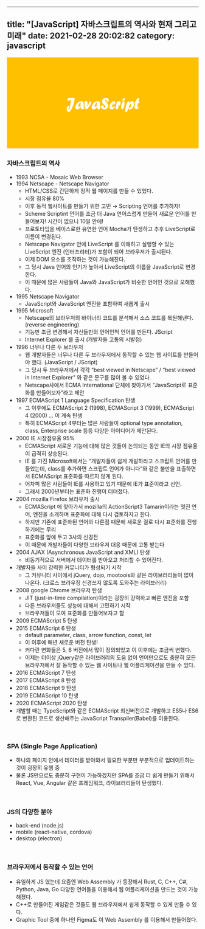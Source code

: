 ---
title: "[JavaScript] 자바스크립트의 역사와 현재 그리고 미래"
date: 2021-02-28 20:02:82
category: javascript
------

![](images/javascript.png)

### 자바스크립트의 역사

- 1993 NCSA - Mosaic Web Browser
- 1994 Netscape - Netscape Navigator
    - HTML/CSS로 간단하게 정적 웹 페이지를 만들 수 있었다.
    - 시장 점유율 80%
    - 이후 동적 웹사이트를 만들기 위한 고민 → Scripting 언어를 추가하자!
    - Scheme Scriptint 언어를 조금 더 Java 언어스럽게 만들어 새로운 언어를 만들어보자! 시간이 없으니 10일 안에!
    - 프로토타입을 베이스로한 유연한 언어 Mocha가 탄생하고 추후 LiveScript로 이름이 변경된다.
    - Netscape Navigator 안에 LiveScript 를 이해하고 실행할 수 있는 LiveScript 엔진 (인터프리터)가 포함이 되어 브라우저가 출시된다.
    - 이제 DOM 요소를 조작하는 것이 가능해진다.
    - 그 당시 Java 언어의 인기가 높아서 LiveScript의 이름을 JavaScript로 변경한다.
    - 이 때문에 많은 사람들이 Java와 JavaScript가 비슷한 언어인 것으로 오해했다.
- 1995 Netscape Navigator
    - JavaScript와 JavaScript 엔진을 포함하여 새롭게 출시
- 1995 Microsoft
    - Netscape의 브라우저의 바이너리 코드를 분석해서 소스 코드를 복원해낸다.(reverse engineering)
    - 기능만 조금 변경해서 자신들만의 언어인척 언어를 만든다. JScript
    - Internet Explorer 를 출시 (개발자들 고통의 시발점)
- 1996 너무나 다른 두 브라우저
    - 웹 개발자들은 너무나 다른 두 브라우저에서 동작할 수 있는 웹 사이트를 만들어야 했다. (JavaScript / JScript)
    - 그 당시 두 브라우저에서 각각 “best viewed in Netscape” / “best viewed in Internet Explorer” 와 같은 문구를 많이 볼 수 있었다.
    - Netscape사에서 ECMA International 단체에 찾아가서 “JavaScript로 표준화를 만들어보자”라고 제안
- 1997 ECMAScript 1 Language Specification 탄생
    - 그 이후에도 ECMAScript 2 (1998), ECMAScript 3 (1999), ECMAScript 4 (2000) ... 이 계속 탄생
    - 특히 ECMAScript 4부터는 많은 사람들이 optional type annotation, class, Enterprise scale 등등 다양한 아이디어가 제안된다.
- 2000 IE 시장점유율 95%
    - ECMAScript 새로운 기능에 대해 많은 것들이 논의되는 동안 IE의 시장 점유율이 급격히 상승된다.
    - IE 를 가진 Microsoft에서는 “개발자들이 쉽게 개발하라고 스크립트 언어를 만들었는데, class를 추가하면 스크립트 언어가 아니다”와 같은 불만을 표출하면서 ECMAScript 표준화를 따르지 않게 된다.
    - 어차피 많은 사람들이 IE를 사용하고 있기 때문에 IE가 표준이라고 선언.
    - 그래서 2000년부터는 표준화 진행이 더뎌졌다.
- 2004 mozilla Firefox 브라우저 출시
    - ECMAScript 에 찾아가서 mozilla의 ActionScript3 Tamarin이라는 멋진 언어, 엔진을 소개하며 표준화에 대해 다시 검토하자고 한다.
    - 하지만 기존에 표준화된 언어와 다른점 때문에 새로운 걸로 다시 표준화를 진행하기에는 무리
    - 표준화를 앞에 두고 3사의 신경전
    - 이 때문에 개발자들이 다양한 브라우저 대응 때문에 고통 받는다
- 2004 AJAX (Asynchronous JavaScript and XML) 탄생
    - 비동기적으로 서버에서 데이터를 받아오고 처리할 수 있어진다.
- 개발자들 사이 강력한 커뮤니티가 형성되기 시작
    - 그 커뮤니티 사이에서 jQuery, dojo, mootools와 같은 라이브러리들이 많이 나온다. (크로스 브라우징 신경쓰지 않도록 도와주는 라이브러리)
- 2008 google Chrome 브라우저 탄생
    - JIT (just-in-time compilation)이라는 굉장히 강력하고 빠른 엔진을 포함
    - 다른 브라우저들도 성능에 대해서 고민하기 시작
    - 브라우저들이 모여 표준화를 만들어보자고 함
- 2009 ECMAScript 5 탄생
- 2015 ECMAScript 6 탄생
    - default parameter, class, arrow function, const, let
    - 이 이후에 매년 새로운 버전 탄생!
    - 커다란 변화들은 5, 6 버전에서 많이 정의되었고 이 이후에는 조금씩 변했다.
    - 이제는 더이상 jQuery같은 라이브러리의 도움 없이 언어만으로도 충분히 모든 브라우저에서 잘 동작할 수 있는 웹 사이트나 웹 어플리케이션을 만들 수 있다.
- 2016 ECMAScript 7 탄생
- 2017 ECMAScript 8 탄생
- 2018 ECMAScript 9 탄생
- 2019 ECMAScript 10 탄생
- 2020 ECMAScript 2020 탄생
- 개발할 때는 TypeScript와 같은 ECMAScript 최신버전으로 개발하고 ES5나 ES6로 변환된 코드로 생산해주는 JavaScript Transpiler(Babel)를 이용한다.

<br>

### SPA (Single Page Application)
- 하나의 페이지 안에서 데이터를 받아와서 필요한 부분만 부분적으로 업데이트하는 것이 굉장히 유행 중
- 물론 JS만으로도 충분히 구현이 가능하겠지만 SPA를 조금 더 쉽게 만들기 위해서 React, Vue, Angular 같은 프레임워크, 라이브러리들이 탄생했다.

<br>

### JS의 다양한 분야
- back-end (node.js)
- mobile (react-native, cordova)
- desktop (electron)

<br>

### 브라우저에서 동작할 수 있는 언어
- 유일하게 JS 였는데 요즘엔 Web Assembly 가 등장해서 Rust, C, C++, C#, Python, Java, Go 다양한 언어들을 이용해서 웹 어플리케이션을 만드는 것이 가능해졌다.
- C++로 만들어진 게임같은 것들도 웹 브라우저에서 쉽게 동작할 수 있게 만들 수 있다.
- Graphic Tool 중에 하나인 Figma도 이 Web Assembly 를 이용해서 만들어졌다.


